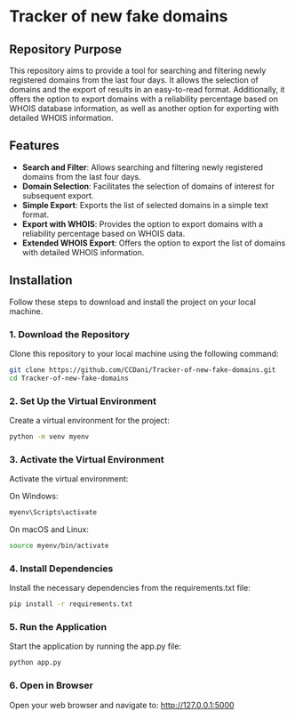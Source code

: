 # Tracker of new fake domains

## Repository Purpose

This repository aims to provide a tool for searching and filtering newly registered domains from the last four days. It allows the selection of domains and the export of results in an easy-to-read format. Additionally, it offers the option to export domains with a reliability percentage based on WHOIS database information, as well as another option for exporting with detailed WHOIS information.

## Features

- **Search and Filter**: Allows searching and filtering newly registered domains from the last four days.
- **Domain Selection**: Facilitates the selection of domains of interest for subsequent export.
- **Simple Export**: Exports the list of selected domains in a simple text format.
- **Export with WHOIS**: Provides the option to export domains with a reliability percentage based on WHOIS data.
- **Extended WHOIS Export**: Offers the option to export the list of domains with detailed WHOIS information.

## Installation

Follow these steps to download and install the project on your local machine.

### 1. Download the Repository

Clone this repository to your local machine using the following command:

```bash
git clone https://github.com/CCDani/Tracker-of-new-fake-domains.git
cd Tracker-of-new-fake-domains
```

### 2. Set Up the Virtual Environment
Create a virtual environment for the project:

```bash
python -m venv myenv
```

### 3. Activate the Virtual Environment
Activate the virtual environment:

On Windows:
```bash
myenv\Scripts\activate
```
On macOS and Linux:
```bash
source myenv/bin/activate
```

### 4. Install Dependencies
Install the necessary dependencies from the requirements.txt file:

```bash
pip install -r requirements.txt
```

### 5. Run the Application
Start the application by running the app.py file:

```bash
python app.py
```

### 6. Open in Browser
Open your web browser and navigate to: http://127.0.0.1:5000
